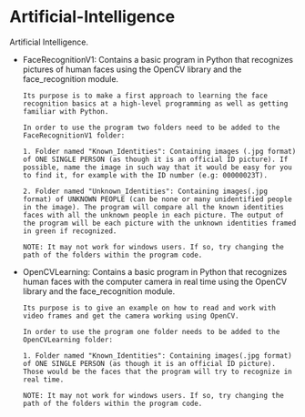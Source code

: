 # Artificial-Intelligence
Artificial Intelligence.

- FaceRecognitionV1: Contains a basic program in Python that recognizes pictures of human faces using the OpenCV library and the face_recognition module.

      Its purpose is to make a first approach to learning the face recognition basics at a high-level programming as well as getting familiar with Python.

      In order to use the program two folders need to be added to the FaceRecognitionV1 folder:
  
      1. Folder named "Known_Identities": Containing images (.jpg format) of ONE SINGLE PERSON (as though it is an official ID picture). If possible, name the image in such way that it would be easy for you to find it, for example with the ID number (e.g: 00000023T).
  
      2. Folder named "Unknown_Identities": Containing images(.jpg format) of UNKNOWN PEOPLE (can be none or many unidentified people in the image). The program will compare all the known identities faces with all the unknown people in each picture. The output of the program will be each picture with the unknown identities framed in green if recognized.

      NOTE: It may not work for windows users. If so, try changing the path of the folders within the program code.

- OpenCVLearning: Contains a basic program in Python that recognizes human faces with the computer camera in real time using the OpenCV library and the face_recognition module.

      Its purpose is to give an example on how to read and work with video frames and get the camera working using OpenCV.

      In order to use the program one folder needs to be added to the OpenCVLearning folder:

      1. Folder named "Known_Identities": Containing images(.jpg format) of ONE SINGLE PERSON (as though it is an official ID picture). Those would be the faces that the program will try to recognize in real time.

      NOTE: It may not work for windows users. If so, try changing the path of the folders within the program code.